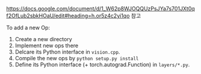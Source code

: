 
https://docs.google.com/document/d/1_W62p8WJOQQUzPsJYa7s701JXt0qf2OfLub2sbkHOaU/edit#heading=h.or5z4c2yi1qo 참고

To add a new Op:

1. Create a new directory
2. Implement new ops there
3. Delcare its Python interface in `vision.cpp`.
4. Compile the new ops by `python setup.py install`
5. Define its Python interface (+ torch.autograd.Function) in `layers/*.py`.
